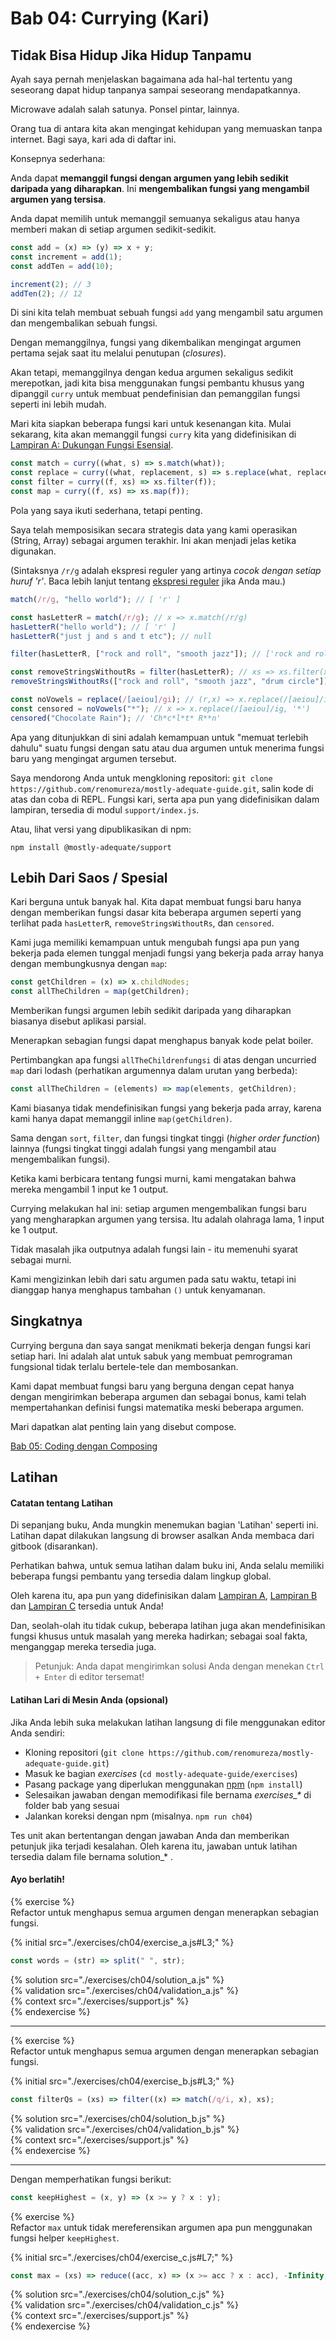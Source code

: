 # Bab 04: Currying (Kari)

## Tidak Bisa Hidup Jika Hidup Tanpamu

Ayah saya pernah menjelaskan bagaimana ada hal-hal tertentu yang seseorang dapat hidup tanpanya sampai seseorang mendapatkannya.

Microwave adalah salah satunya. Ponsel pintar, lainnya.

Orang tua di antara kita akan mengingat kehidupan yang memuaskan tanpa internet. Bagi saya, kari ada di daftar ini.

Konsepnya sederhana:

Anda dapat **memanggil fungsi dengan argumen yang lebih sedikit daripada yang diharapkan**. Ini **mengembalikan fungsi yang mengambil argumen yang tersisa**.

Anda dapat memilih untuk memanggil semuanya sekaligus atau hanya memberi makan di setiap argumen sedikit-sedikit.

```js
const add = (x) => (y) => x + y;
const increment = add(1);
const addTen = add(10);

increment(2); // 3
addTen(2); // 12
```

Di sini kita telah membuat sebuah fungsi `add` yang mengambil satu argumen dan mengembalikan sebuah fungsi.

Dengan memanggilnya, fungsi yang dikembalikan mengingat argumen pertama sejak saat itu melalui penutupan (_closures_).

Akan tetapi, memanggilnya dengan kedua argumen sekaligus sedikit merepotkan, jadi kita bisa menggunakan fungsi pembantu khusus yang dipanggil `curry` untuk membuat pendefinisian dan pemanggilan fungsi seperti ini lebih mudah.

Mari kita siapkan beberapa fungsi kari untuk kesenangan kita. Mulai sekarang, kita akan memanggil fungsi `curry` kita yang didefinisikan di [Lampiran A: Dukungan Fungsi Esensial](./appendix_a-id.md).

```js
const match = curry((what, s) => s.match(what));
const replace = curry((what, replacement, s) => s.replace(what, replacement));
const filter = curry((f, xs) => xs.filter(f));
const map = curry((f, xs) => xs.map(f));
```

Pola yang saya ikuti sederhana, tetapi penting.

Saya telah memposisikan secara strategis data yang kami operasikan (String, Array) sebagai argumen terakhir. Ini akan menjadi jelas ketika digunakan.

(Sintaksnya `/r/g` adalah ekspresi reguler yang artinya _cocok dengan setiap huruf 'r'_. Baca lebih lanjut tentang [ekspresi reguler](https://developer.mozilla.org/en-US/docs/Web/JavaScript/Guide/Regular_Expressions) jika Anda mau.)

```js
match(/r/g, "hello world"); // [ 'r' ]

const hasLetterR = match(/r/g); // x => x.match(/r/g)
hasLetterR("hello world"); // [ 'r' ]
hasLetterR("just j and s and t etc"); // null

filter(hasLetterR, ["rock and roll", "smooth jazz"]); // ['rock and roll']

const removeStringsWithoutRs = filter(hasLetterR); // xs => xs.filter(x => x.match(/r/g))
removeStringsWithoutRs(["rock and roll", "smooth jazz", "drum circle"]); // ['rock and roll', 'drum circle']

const noVowels = replace(/[aeiou]/gi); // (r,x) => x.replace(/[aeiou]/ig, r)
const censored = noVowels("*"); // x => x.replace(/[aeiou]/ig, '*')
censored("Chocolate Rain"); // 'Ch*c*l*t* R**n'
```

Apa yang ditunjukkan di sini adalah kemampuan untuk "memuat terlebih dahulu" suatu fungsi dengan satu atau dua argumen untuk menerima fungsi baru yang mengingat argumen tersebut.

Saya mendorong Anda untuk mengkloning repositori: `git clone https://github.com/renomureza/mostly-adequate-guide.git`, salin kode di atas dan coba di REPL. Fungsi kari, serta apa pun yang didefinisikan dalam lampiran, tersedia di modul `support/index.js`.

Atau, lihat versi yang dipublikasikan di npm:

```
npm install @mostly-adequate/support
```

## Lebih Dari Saos / Spesial

Kari berguna untuk banyak hal. Kita dapat membuat fungsi baru hanya dengan memberikan fungsi dasar kita beberapa argumen seperti yang terlihat pada `hasLetterR`, `removeStringsWithoutRs`, dan `censored`.

Kami juga memiliki kemampuan untuk mengubah fungsi apa pun yang bekerja pada elemen tunggal menjadi fungsi yang bekerja pada array hanya dengan membungkusnya dengan `map`:

```js
const getChildren = (x) => x.childNodes;
const allTheChildren = map(getChildren);
```

Memberikan fungsi argumen lebih sedikit daripada yang diharapkan biasanya disebut aplikasi parsial.

Menerapkan sebagian fungsi dapat menghapus banyak kode pelat boiler.

Pertimbangkan apa fungsi `allTheChildrenfungsi` di atas dengan uncurried `map` dari lodash (perhatikan argumennya dalam urutan yang berbeda):

```js
const allTheChildren = (elements) => map(elements, getChildren);
```

Kami biasanya tidak mendefinisikan fungsi yang bekerja pada array, karena kami hanya dapat memanggil inline `map(getChildren)`.

Sama dengan `sort`, `filter`, dan fungsi tingkat tinggi (_higher order function_) lainnya (fungsi tingkat tinggi adalah fungsi yang mengambil atau mengembalikan fungsi).

Ketika kami berbicara tentang fungsi murni, kami mengatakan bahwa mereka mengambil 1 input ke 1 output.

Currying melakukan hal ini: setiap argumen mengembalikan fungsi baru yang mengharapkan argumen yang tersisa. Itu adalah olahraga lama, 1 input ke 1 output.

Tidak masalah jika outputnya adalah fungsi lain - itu memenuhi syarat sebagai murni.

Kami mengizinkan lebih dari satu argumen pada satu waktu, tetapi ini dianggap hanya menghapus tambahan `()` untuk kenyamanan.

## Singkatnya

Currying berguna dan saya sangat menikmati bekerja dengan fungsi kari setiap hari. Ini adalah alat untuk sabuk yang membuat pemrograman fungsional tidak terlalu bertele-tele dan membosankan.

Kami dapat membuat fungsi baru yang berguna dengan cepat hanya dengan mengirimkan beberapa argumen dan sebagai bonus, kami telah mempertahankan definisi fungsi matematika meski beberapa argumen.

Mari dapatkan alat penting lain yang disebut compose.

[Bab 05: Coding dengan Composing](./ch05-id.md)

## Latihan

#### Catatan tentang Latihan

Di sepanjang buku, Anda mungkin menemukan bagian 'Latihan' seperti ini. Latihan dapat dilakukan langsung di browser asalkan Anda membaca dari gitbook (disarankan).

Perhatikan bahwa, untuk semua latihan dalam buku ini, Anda selalu memiliki beberapa fungsi pembantu yang tersedia dalam lingkup global.

Oleh karena itu, apa pun yang didefinisikan dalam [Lampiran A](./appendix_a-id.md),
[Lampiran B](./appendix_b-id.md) dan [Lampiran C](./appendix_c-id.md) tersedia untuk Anda!

Dan, seolah-olah itu tidak cukup, beberapa latihan juga akan mendefinisikan fungsi khusus untuk masalah yang mereka hadirkan; sebagai soal fakta, menganggap mereka tersedia juga.

> Petunjuk: Anda dapat mengirimkan solusi Anda dengan menekan `Ctrl + Enter` di editor tersemat!

#### Latihan Lari di Mesin Anda (opsional)

Jika Anda lebih suka melakukan latihan langsung di file menggunakan editor Anda sendiri:

- Kloning repositori (`git clone https://github.com/renomureza/mostly-adequate-guide.git`)
- Masuk ke bagian _exercises_ (`cd mostly-adequate-guide/exercises`)
- Pasang package yang diperlukan menggunakan [npm](https://docs.npmjs.com/downloading-and-installing-node-js-and-npm) (`npm install`)
- Selesaikan jawaban dengan memodifikasi file bernama _exercises\_\*_ di folder bab yang sesuai
- Jalankan koreksi dengan npm (misalnya. `npm run ch04`)

Tes unit akan bertentangan dengan jawaban Anda dan memberikan petunjuk jika terjadi kesalahan. Oleh karena itu, jawaban untuk latihan tersedia dalam file bernama solution\_\* .

#### Ayo berlatih!

{% exercise %}  
Refactor untuk menghapus semua argumen dengan menerapkan sebagian fungsi.

{% initial src="./exercises/ch04/exercise_a.js#L3;" %}

```js
const words = (str) => split(" ", str);
```

{% solution src="./exercises/ch04/solution_a.js" %}  
{% validation src="./exercises/ch04/validation_a.js" %}  
{% context src="./exercises/support.js" %}  
{% endexercise %}

---

{% exercise %}  
Refactor untuk menghapus semua argumen dengan menerapkan sebagian fungsi.

{% initial src="./exercises/ch04/exercise_b.js#L3;" %}

```js
const filterQs = (xs) => filter((x) => match(/q/i, x), xs);
```

{% solution src="./exercises/ch04/solution_b.js" %}  
{% validation src="./exercises/ch04/validation_b.js" %}  
{% context src="./exercises/support.js" %}  
{% endexercise %}

---

Dengan memperhatikan fungsi berikut:

```js
const keepHighest = (x, y) => (x >= y ? x : y);
```

{% exercise %}  
Refactor `max` untuk tidak mereferensikan argumen apa pun menggunakan fungsi helper `keepHighest`.

{% initial src="./exercises/ch04/exercise_c.js#L7;" %}

```js
const max = (xs) => reduce((acc, x) => (x >= acc ? x : acc), -Infinity, xs);
```

{% solution src="./exercises/ch04/solution_c.js" %}  
{% validation src="./exercises/ch04/validation_c.js" %}  
{% context src="./exercises/support.js" %}  
{% endexercise %}
